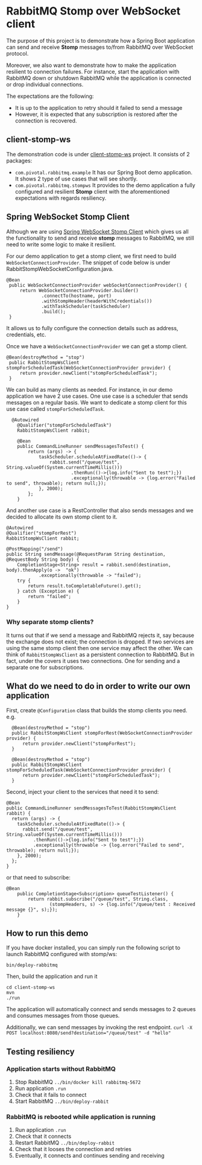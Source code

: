 # RabbitMQ Stomp over WebSocket client

The purpose of this project is to demonstrate how a Spring Boot application
can send and receive **Stomp** messages to/from RabbitMQ over WebSocket protocol.

Moreover, we also want to demonstrate how to make the application resilient to
connection failures. For instance, start the application with RabbitMQ down or
shutdown RabbitMQ while the application is connected or drop individual connections.

The expectations are the following:
- It is up to the application to retry should it failed to send a message
- However, it is expected that any subscription is restored after the connection is recovered.

## client-stomp-ws

The demonstration code is under [client-stomp-ws](client-stomp-ws) project. It
consists of 2 packages:
- `com.pivotal.rabbitmq.example` It has our Spring Boot demo application. It shows 2 type of use cases
that will see shortly.
- `com.pivotal.rabbitmq.stompws` It provides to the demo application a fully configured and resilient
 **Stomp** client with the aforementioned expectations with regards resiliency.


## Spring WebSocket Stomp Client

Although we are using [Spring WebSocket Stomp Client](https://docs.spring.io/spring/docs/current/spring-framework-reference/web.html#websocket-stomp-client) which gives us all the functionality to send and receive **stomp**
messages to RabbitMQ, we still need to write some logic to make it resilient.

For our demo application to get a stomp client, we first need to build `WebSocketConnectionProvider`. The snippet
of code below is under RabbitStompWebSocketConfiguration.java.
```
@Bean
 public WebSocketConnectionProvider webSocketConnectionProvider() {
     return WebSocketConnectionProvider.builder()
             .connectTo(hostname, port)
             .withStompHeader(headerWithCredentials())
             .withTaskScheduler(taskScheduler)
             .build();
 }
```

It allows us to fully configure the connection details such as address, credentials, etc.

Once we have a `WebSocketConnectionProvider` we can get a stomp client.
```
@Bean(destroyMethod = "stop")
 public RabbitStompWsClient stompForScheduledTask(WebSocketConnectionProvider provider) {
     return provider.newClient("stompForScheduledTask");
 }
```

We can build as many clients as needed. For instance, in our demo application we have 2 use cases.
One use case is a scheduler that sends messages on a regular basis. We want to dedicate a stomp
client for this use case called `stompForScheduledTask`.
```
  @Autowired
	@Qualifier("stompForScheduledTask")
	RabbitStompWsClient rabbit;

	@Bean
	public CommandLineRunner sendMessagesToTest() {
		return (args) -> {
			taskScheduler.scheduleAtFixedRate(()-> {
				rabbit.send("/queue/test", String.valueOf(System.currentTimeMillis()))
						.thenRun(()->{log.info("Sent to test");})
						.exceptionally(throwable -> {log.error("Failed to send", throwable); return null;});
			}, 2000);
		};
	}
```

And another use case is a RestController that also sends messages and we decided
to allocate its own stomp client to it.
```
@Autowired
@Qualifier("stompForRest")
RabbitStompWsClient rabbit;

@PostMapping("/send")
public String sendMessage(@RequestParam String destination, @RequestBody String body) {
    CompletionStage<String> result = rabbit.send(destination, body).thenApply(o ->  "ok")
            .exceptionally(throwable -> "failed");
    try {
        return result.toCompletableFuture().get();
    } catch (Exception e) {
        return "failed";
    }
}
```

### Why separate stomp clients?

It turns out that if we send a message and RabbitMQ rejects it, say because the
exchange does not exist; the connection is dropped. If two services are using the same stomp client then one
service may affect the other. We can think of `RabbitStompWsClient` as a persistent connection to RabbitMQ.
But in fact, under the covers it uses two connections. One for sending and a separate one for subscriptions.



## What do we need to do in order to write our own application

First, create `@Configuration` class that builds the stomp clients you need. e.g.
```
  @Bean(destroyMethod = "stop")
  public RabbitStompWsClient stompForRest(WebSocketConnectionProvider provider) {
      return provider.newClient("stompForRest");
  }

  @Bean(destroyMethod = "stop")
  public RabbitStompWsClient stompForScheduledTask(WebSocketConnectionProvider provider) {
      return provider.newClient("stompForScheduledTask");
  }
```

Second, inject your client to the services that need it to send:

```
@Bean
public CommandLineRunner sendMessagesToTest(RabbitStompWsClient rabbit) {
  return (args) -> {
    taskScheduler.scheduleAtFixedRate(()-> {
      rabbit.send("/queue/test", String.valueOf(System.currentTimeMillis()))
          .thenRun(()->{log.info("Sent to test");})
          .exceptionally(throwable -> {log.error("Failed to send", throwable); return null;});
    }, 2000);
  };
}
```

or that need to subscribe:

```
@Bean
	public CompletionStage<Subscription> queueTestListener() {
		return rabbit.subscribe("/queue/test", String.class,
				(stompHeaders, s) -> {log.info("/queue/test : Received message {}", s);});
	}
```

## How to run this demo

If you have docker installed, you can simply run the following script to launch
RabbitMQ configured with stomp/ws:
```
bin/deploy-rabbitmq
```

Then, build the application and run it
```
cd client-stomp-ws
mvn
./run
```

The application will automatically connect and sends messages to 2 queues and consumes messages from those queues.

Additionally, we can send messages by invoking the rest endpoint.
`curl -X POST localhost:8080/send?destination="/queue/test" -d "hello"`

## Testing resiliency

### Application starts without RabbitMQ

1. Stop RabbitMQ
  `../bin/docker kill rabbitmq-5672`
2. Run application
  `.run`
3. Check that it fails to connect  
4. Start RabbitMQ
  `../bin/deploy-rabbit`


### RabbitMQ is rebooted while application is running

1. Run application
  `.run`
2. Check that it connects
3. Restart RabbitMQ
  `../bin/deploy-rabbit`
4. Check that it looses the connection and retries
5. Eventually, it connects and continues sending and receiving
